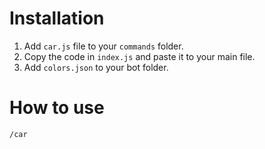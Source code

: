 # Installation
1. Add `car.js` file to your `commands` folder.
2. Copy the code in `index.js` and paste it to your main file.
3. Add `colors.json` to your bot folder.
# How to use
`/car`
